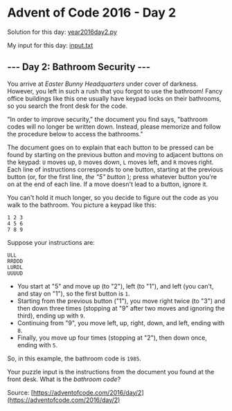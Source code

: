 # Advent of Code 2016 - Day 2

Solution for this day: [year2016day2.py](year2016/day2/year2016day2.py)

My input for this day: [input.txt](year2016/day2/input.txt)

## \--- Day 2: Bathroom Security ---

You arrive at _Easter Bunny Headquarters_ under cover of darkness. However,
you left in such a rush that you forgot to use the bathroom! Fancy office
buildings like this one usually have keypad locks on their bathrooms, so you
search the front desk for the code.

"In order to improve security," the document you find says, "bathroom codes
will no longer be written down. Instead, please memorize and follow the
procedure below to access the bathrooms."

The document goes on to explain that each button to be pressed can be found by
starting on the previous button and moving to adjacent buttons on the keypad:
`U` moves up, `D` moves down, `L` moves left, and `R` moves right. Each line
of instructions corresponds to one button, starting at the previous button
(or, for the first line, _the "5" button_ ); press whatever button you're on
at the end of each line. If a move doesn't lead to a button, ignore it.

You can't hold it much longer, so you decide to figure out the code as you
walk to the bathroom. You picture a keypad like this:

    
    
    1 2 3
    4 5 6
    7 8 9
    

Suppose your instructions are:

    
    
    ULL
    RRDDD
    LURDL
    UUUUD
    

  * You start at "5" and move up (to "2"), left (to "1"), and left (you can't, and stay on "1"), so the first button is `1`.
  * Starting from the previous button ("1"), you move right twice (to "3") and then down three times (stopping at "9" after two moves and ignoring the third), ending up with `9`.
  * Continuing from "9", you move left, up, right, down, and left, ending with `8`.
  * Finally, you move up four times (stopping at "2"), then down once, ending with `5`.

So, in this example, the bathroom code is `1985`.

Your puzzle input is the instructions from the document you found at the front
desk. What is the _bathroom code_?



Source: [https://adventofcode.com/2016/day/2](https://adventofcode.com/2016/day/2)
